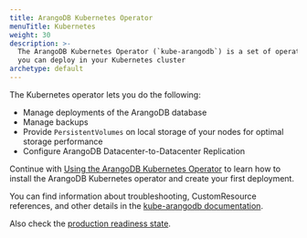 ```yaml
---
title: ArangoDB Kubernetes Operator
menuTitle: Kubernetes
weight: 30
description: >-
  The ArangoDB Kubernetes Operator (`kube-arangodb`) is a set of operators that
  you can deploy in your Kubernetes cluster
archetype: default
---
```

The Kubernetes operator lets you do the following:

- Manage deployments of the ArangoDB database
- Manage backups
- Provide `PersistentVolumes` on local storage of your nodes for optimal storage performance
- Configure ArangoDB Datacenter-to-Datacenter Replication

Continue with [Using the ArangoDB Kubernetes Operator](https://arangodb.github.io/kube-arangodb/docs/using-the-operator)
to learn how to install the ArangoDB Kubernetes operator and create your first
deployment.

You can find information about troubleshooting, CustomResource references, and
other details in the [kube-arangodb documentation](https://arangodb.github.io/kube-arangodb/docs/).

Also check the [production readiness state](https://arangodb.github.io/kube-arangodb/#production-readiness-state).
